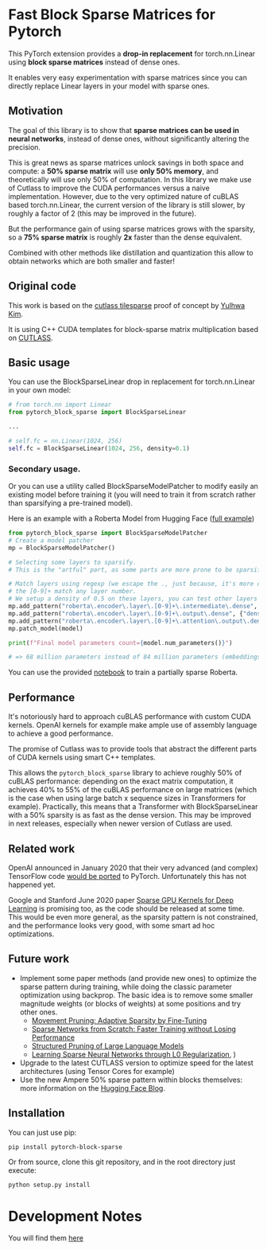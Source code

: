 # Fast Block Sparse Matrices for Pytorch

This PyTorch extension provides a **drop-in replacement** for torch.nn.Linear using **block sparse matrices** instead of dense ones.

It enables very easy experimentation with sparse matrices since you can directly replace Linear layers in your model with sparse ones.

## Motivation
The goal of this library is to show that **sparse matrices can be used in neural networks**, instead of dense ones, without significantly altering the precision.  

This is great news as sparse matrices unlock savings in both space and compute: a **50% sparse matrix** will use **only 50% memory**, and theoretically will use only 50% of computation.
In this library we make use of Cutlass to improve the CUDA performances versus a naive implementation.
However, due to the very optimized nature of cuBLAS based torch.nn.Linear, the current version of the library is still slower, by roughly a factor of 2 (this may be improved in the future).

But the performance gain of using sparse matrices grows with the sparsity, so a **75% sparse matrix** is roughly **2x** faster than the dense equivalent. 

Combined with other methods like distillation and quantization this allow to obtain networks which are both smaller and faster!

## Original code
This work is based on the [cutlass tilesparse](https://github.com/YulhwaKim/cutlass_tilesparse) proof of concept by [Yulhwa Kim](https://github.com/YulhwaKim).

It is using C++ CUDA templates for block-sparse matrix multiplication based on [CUTLASS](https://developer.nvidia.com/blog/cutlass-linear-algebra-cuda/).

## Basic usage
You can use the BlockSparseLinear drop in replacement for torch.nn.Linear in your own model:

```python
# from torch.nn import Linear
from pytorch_block_sparse import BlockSparseLinear

...

# self.fc = nn.Linear(1024, 256)
self.fc = BlockSparseLinear(1024, 256, density=0.1)
```

### Secondary usage.

Or you can use a utility called BlockSparseModelPatcher to modify easily an existing model before training it (you will need to train it from scratch rather than sparsifying a pre-trained model).

Here is an example with a Roberta Model from Hugging Face ([full example](doc/notebooks/ModelSparsification.ipynb))

```python
from pytorch_block_sparse import BlockSparseModelPatcher
# Create a model patcher
mp = BlockSparseModelPatcher()

# Selecting some layers to sparsify.
# This is the "artful" part, as some parts are more prone to be sparsified, other may impact model precision too much.

# Match layers using regexp (we escape the ., just because, it's more correct, but it does not change anything here)
# the [0-9]+ match any layer number.
# We setup a density of 0.5 on these layers, you can test other layers / densities .
mp.add_pattern("roberta\.encoder\.layer\.[0-9]+\.intermediate\.dense", {"density":0.5})
mp.add_pattern("roberta\.encoder\.layer\.[0-9]+\.output\.dense", {"density":0.5})
mp.add_pattern("roberta\.encoder\.layer\.[0-9]+\.attention\.output\.dense", {"density":0.5})
mp.patch_model(model)

print(f"Final model parameters count={model.num_parameters()}")

# => 68 million parameters instead of 84 million parameters (embeddings are taking a lof of space in Roberta)
```

You can use the provided [notebook](doc/notebooks/01_how_to_train_sparse/01_how_to_train_sparse.ipynb) to train a partially sparse Roberta. 

## Performance
It's notoriously hard to approach cuBLAS performance with custom CUDA kernels.
OpenAI kernels for example make ample use of assembly language to achieve a good performance.

The promise of Cutlass was to provide tools that abstract the different parts of CUDA kernels using smart C++ templates.

This allows the `pytorch_block_sparse` library to achieve roughly 50% of cuBLAS performance:
depending on the exact matrix computation, it achieves 40% to 55% of the cuBLAS performance on large matrices 
(which is the case when using large batch x sequence sizes in Transformers for example).
Practically, this means that a Transformer with BlockSparseLinear with a 50% sparsity is as fast as the dense version.
This may be improved in next releases, especially when newer version of Cutlass are used.   

## Related work
OpenAI announced in January 2020 that their very advanced (and complex) TensorFlow code [would be ported](https://openai.com/blog/openai-pytorch/) to PyTorch.
Unfortunately this has not happened yet.

Google and Stanford June 2020 paper [Sparse GPU Kernels for Deep Learning](https://arxiv.org/abs/2006.10901) is promising too, as the code should be released at some time.
This would be even more general, as the sparsity pattern is not constrained, and the performance looks very good, with some smart ad hoc optimizations.

## Future work
- Implement some paper methods (and provide new ones) to optimize the sparse pattern during training, while doing the classic parameter optimization using backprop. The basic idea is to remove some smaller magnitude weights (or blocks of weights) at some positions and try other ones.
  - [Movement Pruning: Adaptive Sparsity by Fine-Tuning](https://arxiv.org/abs/2005.07683)
  - [Sparse Networks from Scratch: Faster Training without Losing Performance](https://arxiv.org/abs/1907.04840)
  - [Structured Pruning of Large Language Models](https://arxiv.org/abs/1910.04732)
  - [Learning Sparse Neural Networks through L0 Regularization](https://arxiv.org/abs/1712.01312), )
- Upgrade to the latest CUTLASS version to optimize speed for the latest architectures (using Tensor Cores for example)
- Use the new Ampere 50% sparse pattern within blocks themselves: more information on the [Hugging Face Blog](https://medium.com/huggingface/sparse-neural-networks-2-n-gpu-performance-b8bc9ce950fc).

## Installation
You can just use pip:
```
pip install pytorch-block-sparse
```

Or from source, clone this git repository, and in the root directory just execute: 
```
python setup.py install 
```

# Development Notes
 You will find them [here](doc/DevNotes.md)
